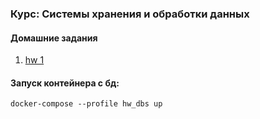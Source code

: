 ### Курс: Системы хранения и обработки данных

#### Домашние задания

1. [hw 1](./hws/hw_1/README.MD)

#### Запуск контейнера с бд:
```
docker-compose --profile hw_dbs up
```